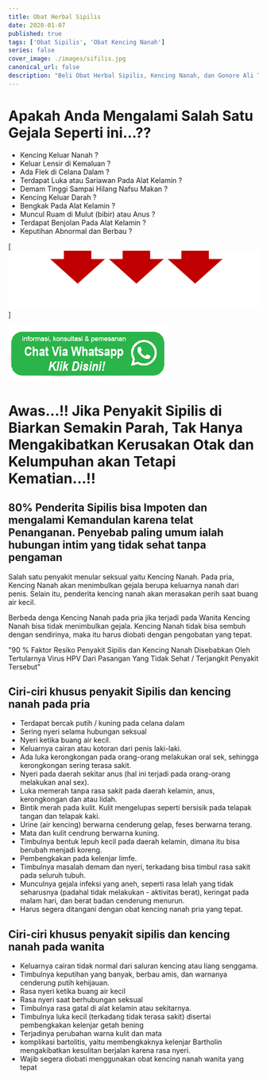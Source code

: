 ```yaml
---
title: Obat Herbal Sipilis
date: 2020-01-07
published: true
tags: ['Obat Sipilis', 'Obat Kencing Nanah']
series: false
cover_image: ./images/sifilis.jpg
canonical_url: false
description: "Beli Obat Herbal Sipilis, Kencing Nanah, dan Gonore Ali Terbaik. Terlengkap dan Harga Terjangakau di healtyfirst.com"
---
```


# Apakah Anda Mengalami Salah Satu Gejala Seperti ini...??

- Kencing Keluar Nanah ?
- Keluar Lensir di Kemaluan ?
- Ada Flek di Celana Dalam ?
- Terdapat Luka atau Sariawan Pada Alat Kelamin ?
- Demam Tinggi Sampai Hilang Nafsu Makan ?
- Kencing Keluar Darah ?
- Bengkak Pada Alat Kelamin ?
- Muncul Ruam di Mulut (bibir) atau Anus ?
- Terdapat Benjolan Pada Alat Kelamin ?
- Keputihan Abnormal dan Berbau ?

 [![image alt text](./images/panah.gif)]

 <a href="https://wa.me/6285710108175 Hello kak, saya mau pesan obat herbal sipilis" rel="some text">![wHATSAPP](./images/whatapps.png)</a>

# Awas...!! Jika Penyakit Sipilis di Biarkan Semakin Parah, Tak Hanya Mengakibatkan Kerusakan Otak dan Kelumpuhan akan Tetapi Kematian...!!

## 80% Penderita Sipilis bisa Impoten dan mengalami Kemandulan karena telat Penanganan. Penyebab paling umum ialah hubungan intim yang tidak sehat tanpa pengaman

Salah satu penyakit menular seksual yaitu Kencing Nanah. Pada pria, Kencing Nanah akan menimbulkan gejala berupa keluarnya nanah dari penis. Selain itu, penderita kencing nanah akan merasakan perih saat buang air kecil.


Berbeda denga Kencing Nanah pada pria jika terjadi pada Wanita Kencing Nanah bisa tidak menimbulkan gejala. Kencing Nanah tidak bisa sembuh dengan sendirinya, maka itu harus diobati dengan pengobatan yang tepat.


"90 % Faktor Resiko Penyakit Sipilis dan Kencing Nanah Disebabkan Oleh Tertularnya Virus HPV Dari Pasangan Yang Tidak Sehat / Terjangkit Penyakit Tersebut"

## Ciri-ciri khusus penyakit Sipilis dan kencing nanah pada pria

- Terdapat bercak putih / kuning pada celana dalam
- Sering nyeri selama hubungan seksual
- Nyeri ketika buang air kecil.
- Keluarnya cairan atau kotoran dari penis laki-laki.
- Ada luka kerongkongan pada orang-orang melakukan oral sek, sehingga kerongkongan sering terasa sakit.
- Nyeri pada daerah sekitar anus (hal ini terjadi pada orang-orang melakukan anal sex).
- Luka memerah tanpa rasa sakit pada daerah kelamin, anus, kerongkongan dan atau lidah.
- Bintik merah pada kulit. Kulit mengelupas seperti bersisik pada telapak tangan dan telapak kaki.
- Urine (air kencing) berwarna cenderung gelap, feses berwarna terang.
- Mata dan kulit cendrung berwarna kuning.
- Timbulnya bentuk lepuh kecil pada daerah kelamin, dimana itu bisa berubah menjadi koreng.
- Pembengkakan pada kelenjar limfe.
- Timbulnya masalah demam dan nyeri, terkadang bisa timbul rasa sakit pada seluruh tubuh.
- Munculnya gejala infeksi yang aneh, seperti rasa lelah yang tidak seharusnya (padahal tidak melakukan - aktivitas berat), keringat pada malam hari, dan berat badan cenderung menurun.
- Harus segera ditangani dengan obat kencing nanah pria yang tepat.

## Ciri-ciri khusus penyakit sipilis dan kencing nanah pada wanita

- Keluarnya cairan tidak normal dari saluran kencing atau liang senggama.
- Timbulnya keputihan yang banyak, berbau amis, dan warnanya cenderung putih kehijauan.
- Rasa nyeri ketika buang air kecil
- Rasa nyeri saat berhubungan seksual
- Timbulnya rasa gatal di alat kelamin atau sekitarnya.
- Timbulnya luka kecil (terkadang tidak terasa sakit) disertai pembengkakan kelenjar getah bening
- Terjadinya perubahan warna kulit dan mata
- komplikasi bartolitis, yaitu membengkaknya kelenjar Bartholin mengakibatkan kesulitan berjalan karena rasa nyeri.
- Wajib segera diobati menggunakan obat kencing nanah wanita yang tepat

